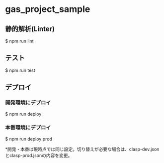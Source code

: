 <!--
Copyright 2023 yukita

Licensed under the Apache License, Version 2.0 (the "License");
you may not use this file except in compliance with the License.
You may obtain a copy of the License at

      http://www.apache.org/licenses/LICENSE-2.0

Unless required by applicable law or agreed to in writing, software
distributed under the License is distributed on an "AS IS" BASIS,
WITHOUT WARRANTIES OR CONDITIONS OF ANY KIND, either express or implied.
See the License for the specific language governing permissions and
limitations under the License.
-->
# gas_project_sample

## 静的解析(Linter)
$ npm run lint

## テスト
$ npm run test

## デプロイ
### 開発環境にデプロイ
$ npm run deploy

### 本番環境にデプロイ
$ npm run deploy:prod

*開発・本番は現時点では同じ設定。切り替えが必要な場合は、clasp-dev.jsonとclasp-prod.jsonの内容を変更。

